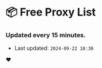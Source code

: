 # :package: Free Proxy List
### Updated every 15 minutes.

- Last updated: `2024-09-22 18:30`

:heart:
